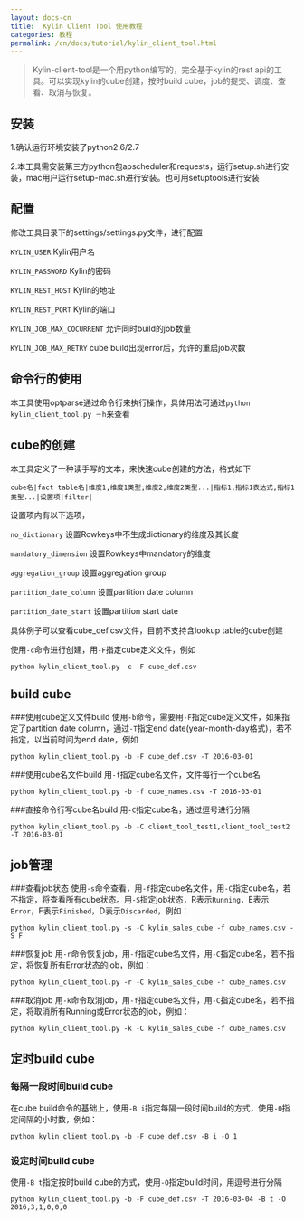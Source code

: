 ```yaml
---
layout: docs-cn
title:  Kylin Client Tool 使用教程
categories: 教程
permalink: /cn/docs/tutorial/kylin_client_tool.html
---
```

  
> Kylin-client-tool是一个用python编写的，完全基于kylin的rest api的工具。可以实现kylin的cube创建，按时build cube，job的提交、调度、查看、取消与恢复。
  
## 安装
1.确认运行环境安装了python2.6/2.7

2.本工具需安装第三方python包apscheduler和requests，运行setup.sh进行安装，mac用户运行setup-mac.sh进行安装。也可用setuptools进行安装

## 配置
修改工具目录下的settings/settings.py文件，进行配置

`KYLIN_USER`  Kylin用户名

`KYLIN_PASSWORD`  Kylin的密码

`KYLIN_REST_HOST`  Kylin的地址

`KYLIN_REST_PORT`  Kylin的端口

`KYLIN_JOB_MAX_COCURRENT`  允许同时build的job数量

`KYLIN_JOB_MAX_RETRY`  cube build出现error后，允许的重启job次数

## 命令行的使用
本工具使用optparse通过命令行来执行操作，具体用法可通过`python kylin_client_tool.py －h`来查看

## cube的创建
本工具定义了一种读手写的文本，来快速cube创建的方法，格式如下

`cube名|fact table名|维度1,维度1类型;维度2,维度2类型...|指标1,指标1表达式,指标1类型...|设置项|filter|`

设置项内有以下选项，

`no_dictionary`  设置Rowkeys中不生成dictionary的维度及其长度

`mandatory_dimension`  设置Rowkeys中mandatory的维度

`aggregation_group`  设置aggregation group

`partition_date_column`  设置partition date column

`partition_date_start`  设置partition start date

具体例子可以查看cube_def.csv文件，目前不支持含lookup table的cube创建

使用`-c`命令进行创建，用`-F`指定cube定义文件，例如

`python kylin_client_tool.py -c -F cube_def.csv`

## build cube
###使用cube定义文件build
使用`-b`命令，需要用`-F`指定cube定义文件，如果指定了partition date column，通过`-T`指定end date(year-month-day格式)，若不指定，以当前时间为end date，例如

`python kylin_client_tool.py -b -F cube_def.csv -T 2016-03-01`

###使用cube名文件build
用`-f`指定cube名文件，文件每行一个cube名

`python kylin_client_tool.py -b -f cube_names.csv -T 2016-03-01`

###直接命令行写cube名build
用`-C`指定cube名，通过逗号进行分隔

`python kylin_client_tool.py -b -C client_tool_test1,client_tool_test2 -T 2016-03-01`

## job管理
###查看job状态
使用`-s`命令查看，用`-f`指定cube名文件，用`-C`指定cube名，若不指定，将查看所有cube状态。用`-S`指定job状态，R表示`Running`，E表示`Error`，F表示`Finished`，D表示`Discarded`，例如：

`python kylin_client_tool.py -s -C kylin_sales_cube -f cube_names.csv -S F`

###恢复job
用`-r`命令恢复job，用`-f`指定cube名文件，用`-C`指定cube名，若不指定，将恢复所有Error状态的job，例如：

`python kylin_client_tool.py -r -C kylin_sales_cube -f cube_names.csv`

###取消job
用`-k`命令取消job，用`-f`指定cube名文件，用`-C`指定cube名，若不指定，将取消所有Running或Error状态的job，例如：

`python kylin_client_tool.py -k -C kylin_sales_cube -f cube_names.csv`

## 定时build cube
### 每隔一段时间build cube
在cube build命令的基础上，使用`-B i`指定每隔一段时间build的方式，使用`-O`指定间隔的小时数，例如：

`python kylin_client_tool.py -b -F cube_def.csv -B i -O 1`

### 设定时间build cube
使用`-B t`指定按时build cube的方式，使用`-O`指定build时间，用逗号进行分隔

`python kylin_client_tool.py -b -F cube_def.csv -T 2016-03-04 -B t -O 2016,3,1,0,0,0`

